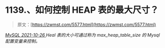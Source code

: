 <!--yml
category: 未分类
date: 0001-01-01 00:00:00
-->

# 1139.、如何控制 HEAP 表的最大尺寸？

> 原文：[https://zwmst.com/5577.html](https://zwmst.com/5577.html)

   [ *MySQL* ](https://zwmst.com/mysql)*[ <time datetime="2021-10-27T00:44:20+08:00"> 2021-10-26 </time> ](https://zwmst.com/5577.html)  Heal 表的大小可通过称为 max_heap_table_size 的 Mysql 配置变量来控制。*